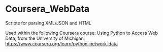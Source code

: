 # Coursera_WebData

Scripts for parsing XML/JSON and HTML

Used within the following Coursera course: Using Python to Access Web Data, from the University of Michigan, https://www.coursera.org/learn/python-network-data
